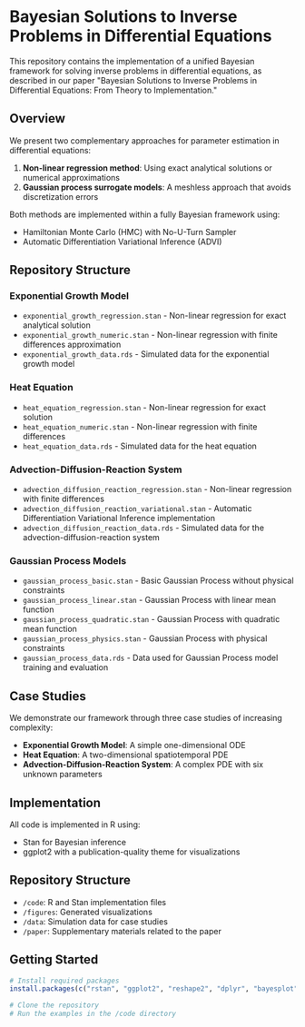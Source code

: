 # Bayesian Solutions to Inverse Problems in Differential Equations

This repository contains the implementation of a unified Bayesian framework for solving inverse problems in differential equations, as described in our paper "Bayesian Solutions to Inverse Problems in Differential Equations: From Theory to Implementation."

## Overview

We present two complementary approaches for parameter estimation in differential equations:

1. **Non-linear regression method**: Using exact analytical solutions or numerical approximations
2. **Gaussian process surrogate models**: A meshless approach that avoids discretization errors

Both methods are implemented within a fully Bayesian framework using:
- Hamiltonian Monte Carlo (HMC) with No-U-Turn Sampler
- Automatic Differentiation Variational Inference (ADVI)

## Repository Structure

### Exponential Growth Model
- `exponential_growth_regression.stan` - Non-linear regression for exact analytical solution
- `exponential_growth_numeric.stan` - Non-linear regression with finite differences approximation
- `exponential_growth_data.rds` - Simulated data for the exponential growth model

### Heat Equation
- `heat_equation_regression.stan` - Non-linear regression for exact solution
- `heat_equation_numeric.stan` - Non-linear regression with finite differences
- `heat_equation_data.rds` - Simulated data for the heat equation

### Advection-Diffusion-Reaction System
- `advection_diffusion_reaction_regression.stan` - Non-linear regression with finite differences
- `advection_diffusion_reaction_variational.stan` - Automatic Differentiation Variational Inference implementation
- `advection_diffusion_reaction_data.rds` - Simulated data for the advection-diffusion-reaction system

### Gaussian Process Models
- `gaussian_process_basic.stan` - Basic Gaussian Process without physical constraints
- `gaussian_process_linear.stan` - Gaussian Process with linear mean function
- `gaussian_process_quadratic.stan` - Gaussian Process with quadratic mean function
- `gaussian_process_physics.stan` - Gaussian Process with physical constraints
- `gaussian_process_data.rds` - Data used for Gaussian Process model training and evaluation

## Case Studies

We demonstrate our framework through three case studies of increasing complexity:

- **Exponential Growth Model**: A simple one-dimensional ODE
- **Heat Equation**: A two-dimensional spatiotemporal PDE
- **Advection-Diffusion-Reaction System**: A complex PDE with six unknown parameters

## Implementation

All code is implemented in R using:
- Stan for Bayesian inference
- ggplot2 with a publication-quality theme for visualizations

## Repository Structure

- `/code`: R and Stan implementation files
- `/figures`: Generated visualizations
- `/data`: Simulation data for case studies
- `/paper`: Supplementary materials related to the paper

## Getting Started

```r
# Install required packages
install.packages(c("rstan", "ggplot2", "reshape2", "dplyr", "bayesplot", "patchwork"))

# Clone the repository
# Run the examples in the /code directory

